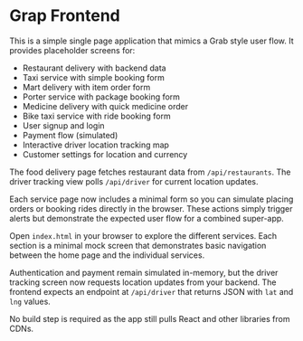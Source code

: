# Grap Frontend

This is a simple single page application that mimics a Grab style user flow. It
provides placeholder screens for:

- Restaurant delivery with backend data
- Taxi service with simple booking form
- Mart delivery with item order form
- Porter service with package booking form
- Medicine delivery with quick medicine order
- Bike taxi service with ride booking form
- User signup and login
- Payment flow (simulated)
- Interactive driver location tracking map
- Customer settings for location and currency

The food delivery page fetches restaurant data from `/api/restaurants`. The
driver tracking view polls `/api/driver` for current location updates.

Each service page now includes a minimal form so you can simulate placing
orders or booking rides directly in the browser. These actions simply trigger
alerts but demonstrate the expected user flow for a combined super-app.

Open `index.html` in your browser to explore the different services. Each
section is a minimal mock screen that demonstrates basic navigation between the
home page and the individual services.

Authentication and payment remain simulated in-memory, but the driver tracking
screen now requests location updates from your backend. The frontend expects an
endpoint at `/api/driver` that returns JSON with `lat` and `lng` values.

No build step is required as the app still pulls React and other libraries from
CDNs.
